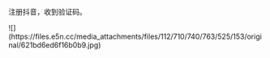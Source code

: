 <p>注册抖音，收到验证码。</p>
![](https://files.e5n.cc/media_attachments/files/112/710/740/763/525/153/original/621bd6ed6f16b0b9.jpg)